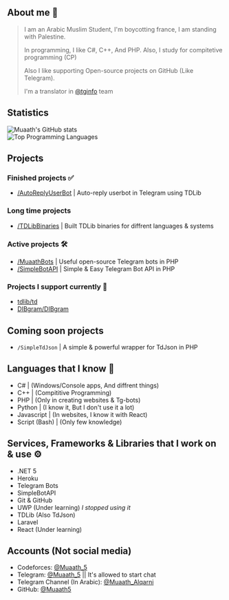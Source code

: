 ## About me 📜
> I am an Arabic Muslim Student, I'm boycotting france, I am standing with Palestine.
> 
> In programming, I like C#, C++, And PHP.
> Also, I study for compitetive programming (CP)
> 
> Also I like supporting Open-source projects on GitHub (Like Telegram).
>
> I'm a translator in [@tginfo](https://github.com/tginfo) team

## Statistics 
![Muaath's GitHub stats](https://github-readme-stats.vercel.app/api?username=Muaath5&count_private=true&show_icons=true&theme=merko)  
![Top Programming Languages](https://github-readme-stats.vercel.app/api/top-langs/?username=Muaath5&layout=compact&theme=merko)

## Projects

### Finished projects ✅
- [/AutoReplyUserBot](https://github.com/Muaath5/AutoReplyUserBot) | Auto-reply userbot in Telegram using TDLib

### Long time projects
- [/TDLibBinaries](https://github.com/Muaath5/TDLibBinaries) | Built TDLib binaries for diffrent languages & systems

### Active projects 🛠
- [/MuaathBots](https://github.com/Muaath5/MuaathBots) | Useful open-source Telegram bots in PHP
- [/SimpleBotAPI](https://github.com/Muaath5/SimpleBotAPI) | Simple & Easy Telegram Bot API in PHP

### Projects I support currently 🔧
- [tdlib/td](https://github.com/tdlib/td)
- [DIBgram/DIBgram](https://github.com/DIBgram/DIBgram)

## Coming soon projects
- `/SimpleTdJson` | A simple & powerful wrapper for TdJson in PHP

## Languages that I know 🧨
- C#            | (Windows/Console apps, And diffrent things)
- C++           | (Compititive Programming)
- PHP           | (Only in creating websites & Tg-bots)
- Python        | (I know it, But I don't use it a lot)
- Javascript    | (In websites, I know it with React)
- Script (Bash) | (Only few knowledge)

## Services, Frameworks & Libraries that I work on & use ⚙
- .NET 5
- Heroku
- Telegram Bots
- SimpleBotAPI
- Git & GitHub
- UWP (Under learning) _I stopped using it_
- TDLib (Also TdJson)
- Laravel
- React (Under learning)

## Accounts (Not social media)
- Codeforces: [@Muaath_5](https://codeforces.com/profile/Muaath_5)
- Telegram: [@Muaath_5](https://t.me/Muaath_5) || It's allowed to start chat
- Telegram Channel (In Arabic): [@Muaath_Alqarni](https://t.me/Muaath_Alqarni)
- GitHub: [@Muaath5](https://github.com/Muaath_5)
